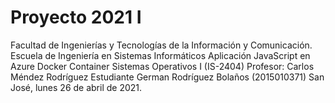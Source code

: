 # Proyecto 2021 I
Facultad de Ingenierías y Tecnologías de la Información y Comunicación.
Escuela de Ingeniería en Sistemas Informáticos
Aplicación JavaScript en Azure Docker Container
Sistemas Operativos I 
(IS-2404)
Profesor: Carlos Méndez Rodríguez
Estudiante
German Rodríguez Bolaños (2015010371)
San José, lunes 26 de abril de 2021.
